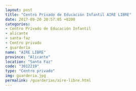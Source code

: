 ```yaml
---
layout: post
title: "Centro Privado de Educación Infantil AIRE LIBRE"
date: 2017-09-20 20:57:05 +0200
categories:
- Centro Privado de Educación Infantil
- alicante
- santa-faz
- Centro privado
- guarderia
name: "AIRE LIBRE"
province: "Alicante"
location: "Santa Faz"
code: "3012219"
type: "Centro privado"
img: guarderia.jpg
permalink: /guarderias/aire-libre.html
---
```


